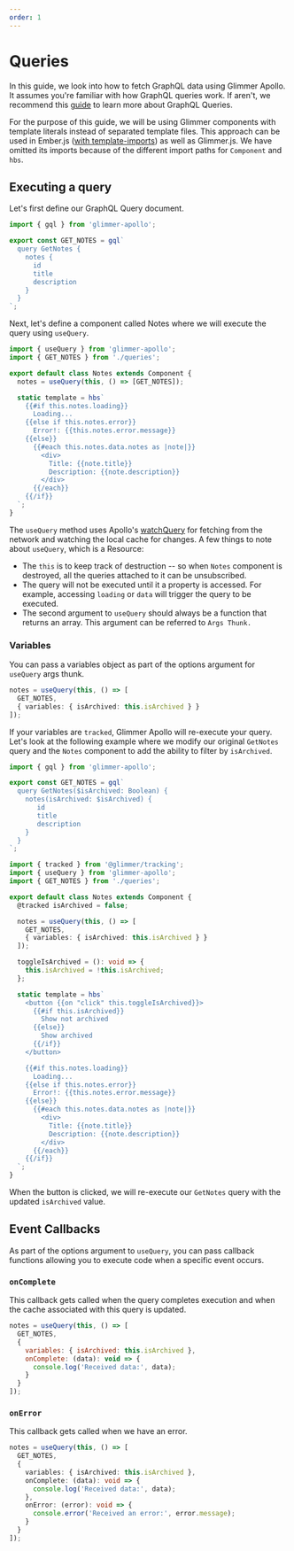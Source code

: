 ```yaml
---
order: 1
---
```


# Queries

In this guide, we look into how to fetch GraphQL data using Glimmer Apollo.
It assumes you're familiar with how GraphQL queries work. If aren't,
we recommend this [guide](https://graphql.org/learn/queries/) to learn more
about GraphQL Queries.

For the purpose of this guide, we will be using Glimmer components with
template literals instead of separated template files. This approach can
be used in Ember.js ([with template-imports](https://github.com/ember-template-imports/ember-template-imports))
as well as Glimmer.js. We have omitted its imports because of the different
import paths for `Component` and `hbs`.

## Executing a query

Let's first define our GraphQL Query document.

```ts:title=queries.ts
import { gql } from 'glimmer-apollo';

export const GET_NOTES = gql`
  query GetNotes {
    notes {
      id
      title
      description
    }
  }
`;
```

Next, let's define a component called Notes where we will execute the
query using `useQuery`.

```ts:title=notes.ts
import { useQuery } from 'glimmer-apollo';
import { GET_NOTES } from './queries';

export default class Notes extends Component {
  notes = useQuery(this, () => [GET_NOTES]);

  static template = hbs`
    {{#if this.notes.loading}}
      Loading...
    {{else if this.notes.error}}
      Error!: {{this.notes.error.message}}
    {{else}}
      {{#each this.notes.data.notes as |note|}}
        <div>
          Title: {{note.title}}
          Description: {{note.description}}
        </div>
      {{/each}}
    {{/if}}
  `;
}
```

The `useQuery` method uses Apollo's [watchQuery](https://www.apollographql.com/docs/react/api/core/ApolloClient/#ApolloClient.watchQuery)
for fetching from the network and watching the local cache for changes.
A few things to note about `useQuery`, which is a Resource:

- The `this` is to keep track of destruction -- so when `Notes` component is destroyed, all the queries attached to it can be unsubscribed.
- The query will not be executed until it a property is accessed. For example, accessing `loading` or `data` will trigger the query to be executed.
- The second argument to `useQuery` should always be a function that returns an array. This argument can be referred to `Args Thunk.`

### Variables

You can pass a variables object as part of the options argument for `useQuery`
args thunk.

```ts
notes = useQuery(this, () => [
  GET_NOTES,
  { variables: { isArchived: this.isArchived } }
]);
```

If your variables are `tracked`, Glimmer Apollo will re-execute your query.
Let's look at the following example where we modify our original `GetNotes`
query and the `Notes` component to add the ability to filter by `isArchived`.

```ts:title=queries.ts
import { gql } from 'glimmer-apollo';

export const GET_NOTES = gql`
  query GetNotes($isArchived: Boolean) {
    notes(isArchived: $isArchived) {
       id
       title
       description
    }
  }
`;
```

```ts:title=notes.ts
import { tracked } from '@glimmer/tracking';
import { useQuery } from 'glimmer-apollo';
import { GET_NOTES } from './queries';

export default class Notes extends Component {
  @tracked isArchived = false;

  notes = useQuery(this, () => [
    GET_NOTES,
    { variables: { isArchived: this.isArchived } }
  ]);

  toggleIsArchived = (): void => {
    this.isArchived = !this.isArchived;
  };

  static template = hbs`
    <button {{on "click" this.toggleIsArchived}}>
      {{#if this.isArchived}}
        Show not archived
      {{else}}
        Show archived
      {{/if}}
    </button>

    {{#if this.notes.loading}}
      Loading...
    {{else if this.notes.error}}
      Error!: {{this.notes.error.message}}
    {{else}}
      {{#each this.notes.data.notes as |note|}}
        <div>
          Title: {{note.title}}
          Description: {{note.description}}
        </div>
      {{/each}}
    {{/if}}
  `;
}
```

When the button is clicked, we will re-execute our `GetNotes` query with the
updated `isArchived` value.

## Event Callbacks

As part of the options argument to `useQuery`, you can pass callback functions
allowing you to execute code when a specific event occurs.

### `onComplete`

This callback gets called when the query completes execution and when the
cache associated with this query is updated.

```js
notes = useQuery(this, () => [
  GET_NOTES,
  {
    variables: { isArchived: this.isArchived },
    onComplete: (data): void => {
      console.log('Received data:', data);
    }
  }
]);
```

### `onError`

This callback gets called when we have an error.

```ts
notes = useQuery(this, () => [
  GET_NOTES,
  {
    variables: { isArchived: this.isArchived },
    onComplete: (data): void => {
      console.log('Received data:', data);
    },
    onError: (error): void => {
      console.error('Received an error:', error.message);
    }
  }
]);
```
